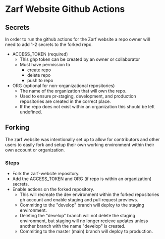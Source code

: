 # Zarf Website Github Actions
## Secrets
In order to run the github actions for the Zarf website a repo owner will need to add 1-2 secrets to the forked repo. 
- ACCESS_TOKEN (required)
  - This ghp token can be created by an owner or collaborator
  - Must have permission to 
    - create repo
    - delete repo
    - push to repo
- ORG (optional for non-organizational repositories)
  - The name of the organization that will own the repo. 
  - Used to ensure pr-staging, development, and production repositories are created in the correct place. 
  - If the repo does not exist within an organization this should be left undefined. 
## Forking
The zarf website was intentionally set up to allow for contributors and other users to easily fork and setup their own working environment within their own account or organization. 
### Steps
- Fork the zarf-website repository.
- Add the ACCESS_TOKEN and ORG (if repo is within an organization) secrets. 
- Enable actions on the forked repository. 
  - This will recreate the dev environment within the forked repositories gh account and enable staging and pull request previews. 
  - Commiting to the "develop" branch will deploy to the staging environment. 
  - Deleting the "develop" branch will not delete the staging environment, but staging will no longer recieve updates unless another branch with the name "develop" is created. 
  - Commiting to the master (main) branch will deploy to production. 
